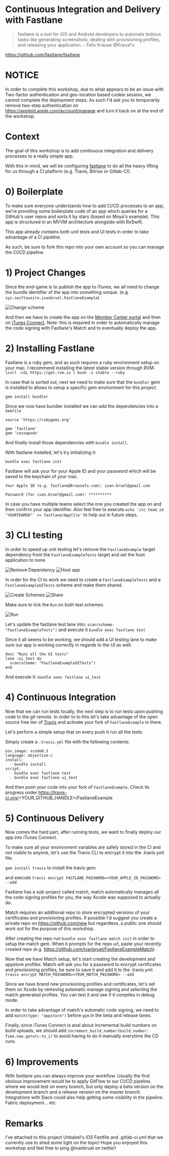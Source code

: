 Continuous Integration and Delivery with Fastlane
=========

> fastlane is a tool for iOS and Android developers to automate tedious tasks like generating screenshots, dealing with provisioning profiles, and releasing your application. - Felix Krause @KrausFx

https://github.com/fastlane/fastlane

# NOTICE

In order to complete this workshop, due to what appears to be an issue with Two-factor authentication and geo-location based cookie session,  we cannot complete the deployment steps. As such I'd ask you to temporarily remove two-step authentication on https://appleid.apple.com/account/manage and turn it back on at the end of the workshop.

# Context

The goal of this workshop is to add continuous integration and delivery processes to a really simple app.

With this in mind, we will be configuring [fastlane](https://github.com/fastlane/fastlane) to do all the heavy lifting for us through a CI platform (e.g. Travis, Bitrise or Gitlab-CI).

# 0) Boilerplate

To make sure everyone understands how to add CI/CD processes to an app, we're providing some boilerplate code of an app which queries for a GitHub's user repos and sorts it by stars (based on Moya's example). This app is structured in an MVVM architecture alongside with RxSwift.

This app already contains both unit tests and UI tests in order to take advantage of a CI pipeline.

As such, be sure to fork this repo into your own account so you can manage the CI/CD pipeline.

# 1) Project Changes

Since the end-game is to publish the app to iTunes, we all need to change the bundle identifier of the app into something unique. (e.g. `xyz.swiftaveiro.ivanbruel.FastlaneExample`)

![Change scheme](http://i.imgur.com/qiLDeI8.png)

And then we have to create the app on the [Member Center portal](https://developer.apple.com/account/ios/certificate/) and then on [iTunes Connect](https://itunesconnect.apple.com/). Note: this is required in order to automatically manage the code signing with Fastlane's Match and to eventually deploy the app.

# 2) Installing Fastlane

Fastlane is a ruby gem, and as such requires a ruby environment setup on your mac. I recommend installing the latest stable version through RVM: `\curl -sSL https://get.rvm.io | bash -s stable --ruby`

In case that is sorted out, next we need to make sure that the `bundler` gem is installed to allows to setup a specific gem environment for this project.

`gem install bundler`

Since we now have bundler installed we can add the dependencies into a `Gemfile`

```
source 'https://rubygems.org'

gem 'fastlane'
gem 'cocoapods'

```

And finally install those dependencies with `bundle install`.

With fastlane installed, let's try initializing it:

`bundle exec fastlane init`

Fastlane will ask your for your Apple ID and your password which will be saved to the keychain of your mac.

`Your Apple ID (e.g. fastlane@krausefx.com): ivan.bruel@gmail.com`

`Password (for ivan.bruel@gmail.com): **********`

In case you have multiple teams select the one you created the app on and then confirm your app identifier. Also feel free to execute `echo 'itc_team_id "YOURTEAMID"' >> fastlane/Appfile'` to help out in future steps.

# 3) CLI testing

In order to speed up unit testing let's remove the `FastlaneExample` target dependency from the `FastlaneExampleTests` target and set the host application to none.

![Remove Dependency](http://i.imgur.com/GZFywXE.png)
![Host app](http://i.imgur.com/6wPn14D.png)

In order for the CI to work we need to create a `FastlaneExampleTests` and a `FastlaneExampleUITests` scheme and make them shared.

![Create Schemes](http://i.imgur.com/Z6tj9Hu.png)
![Share](http://i.imgur.com/eRooJLJ.png)

Make sure to tick the `Run` on both test schemes

![Run](http://i.imgur.com/4RncnDZ.png)

Let's update the fastlane test lane into: `scan(scheme: "FastlaneExampleTests")` and execute it `bundle exec fastlane test`

Since it all seems to be working, we should add a UI testing lane to make sure our app is working correctly in regards to the UI as well.

```
desc "Runs all the UI tests"
lane :ui_test do
  scan(scheme: "FastlaneExampleUITests")
end
```

And execute it: `bundle exec fastlane ui_test`

# 4) Continuous Integration

Now that we can run tests locally, the next step is to run tests upon pushing code to the git remote. In order to to this let's take advantage of the open source free tier of [Travis](https://travis-ci.org/) and activate your fork of `FastlaneExample` in there.

Let's perform a simple setup that on every push it run all the tests.

Simply create a `.travis.yml` file with the following contents:

```
osx_image: xcode8.3
language: objective-c
install:
  - bundle install
script:
  - bundle exec fastlane test
  - bundle exec fastlane ui_test
```

And then push your code into your fork of `FastlaneExample`.
Check its progress under https://travis-ci.org/<YOUR_GITHUB_HANDLE>/FastlaneExample

# 5) Continuous Delivery

Now comes the hard part, after running tests, we want to finally deploy our app into iTunes Connect.

To make sure all your environment variables are safely stored in the CI and not visible to anyone, let's use the Travis CLI to encrypt it into the .travis.yml file.

`gem install travis` to install the travis gem.

and execute `travis encrypt FASTLANE_PASSWORD=<YOUR_APPLE_ID_PASSWORD> --add`

Fastlane has a sub-project called match, match automatically manages all the code signing profiles for you, the way Xcode was supposed to actually do.

Match requires an additional repo to store encrypted versions of your certificates and provisioning profiles. If possible I'd suggest you create a private repo on https://github.com/new but regardless, a public one should work out for the purpose of this workshop.

After creating the repo run `bundle exec fastlane match init` in order to setup the match gem. When it prompts for the repo url, paste your recently created repo (e.g. https://github.com/ivanbruel/FastlaneExampleMatch).

Now that we have Match setup, let's start creating the development and appstore profiles. Match will ask you for a password to encrypt certificates and provisioning profiles, be sure to save it and add it to the .travis.yml.
`travis encrypt MATCH_PASSWORD=<YOUR_MATCH_PASSWORD> --add`

Since we have brand new provisioning profiles and certificates, let's set them on Xcode by removing automatic manage signing and selecting the match generated profiles. You can test it and see if it compiles in debug mode.

In order to take advantage of match's automatic code signing, we need to add `match(type: "appstore")` before `gym` in the beta and release lanes.

Finally, since iTunes Connect is anal about incremental build numbers on build uploads, we should add `increment_build_number(build_number: Time.now.getutc.to_i)` to avoid having to do it manually everytime the CD runs.

# 6) Improvements

With fastlane you can always improve your workflow. Usually the first obvious improvement would be to apply GitFlow to our CI/CD pipeline, where we would test on every branch, but only deploy a beta version on the development branch and a release version on the master branch.
Integrations with Slack could also help getting some visibility in the pipeline.
Fabric deployment...
etc.

# Remarks

I've attached to this project Unbabel's iOS Fastfile and .gitlab-ci.yml that we currently use to shed some light on the topic!
Hope you enjoyed this workshop and feel free to ping @ivanbruel on twitter!
